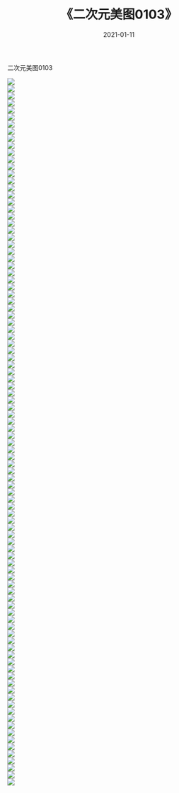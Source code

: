 ﻿---
layout: post
title:  《二次元美图0103》
date:   2021-01-11
img: http://imgx.orgx.ga/二次元/2021/二次元美图0103/000.jpg
categories: [美女, 清纯, 唯美]
---

二次元美图0103

 ![](http://imgx.orgx.ga/二次元/2021/二次元美图0103/001.jpg) <br>![](http://imgx.orgx.ga/二次元/2021/二次元美图0103/002.jpg) <br>![](http://imgx.orgx.ga/二次元/2021/二次元美图0103/003.jpg) <br>![](http://imgx.orgx.ga/二次元/2021/二次元美图0103/004.jpg) <br>![](http://imgx.orgx.ga/二次元/2021/二次元美图0103/005.jpg) <br>![](http://imgx.orgx.ga/二次元/2021/二次元美图0103/006.jpg) <br>![](http://imgx.orgx.ga/二次元/2021/二次元美图0103/007.jpg) <br>![](http://imgx.orgx.ga/二次元/2021/二次元美图0103/008.jpg) <br>![](http://imgx.orgx.ga/二次元/2021/二次元美图0103/009.jpg) <br>![](http://imgx.orgx.ga/二次元/2021/二次元美图0103/010.jpg) <br>![](http://imgx.orgx.ga/二次元/2021/二次元美图0103/011.jpg) <br>![](http://imgx.orgx.ga/二次元/2021/二次元美图0103/012.jpg) <br>![](http://imgx.orgx.ga/二次元/2021/二次元美图0103/013.jpg) <br>![](http://imgx.orgx.ga/二次元/2021/二次元美图0103/014.jpg) <br>![](http://imgx.orgx.ga/二次元/2021/二次元美图0103/015.jpg) <br>![](http://imgx.orgx.ga/二次元/2021/二次元美图0103/016.jpg) <br>![](http://imgx.orgx.ga/二次元/2021/二次元美图0103/017.jpg) <br>![](http://imgx.orgx.ga/二次元/2021/二次元美图0103/018.jpg) <br>![](http://imgx.orgx.ga/二次元/2021/二次元美图0103/019.jpg) <br>![](http://imgx.orgx.ga/二次元/2021/二次元美图0103/020.jpg) <br>![](http://imgx.orgx.ga/二次元/2021/二次元美图0103/021.jpg) <br>![](http://imgx.orgx.ga/二次元/2021/二次元美图0103/022.jpg) <br>![](http://imgx.orgx.ga/二次元/2021/二次元美图0103/023.jpg) <br>![](http://imgx.orgx.ga/二次元/2021/二次元美图0103/024.jpg) <br>![](http://imgx.orgx.ga/二次元/2021/二次元美图0103/025.jpg) <br>![](http://imgx.orgx.ga/二次元/2021/二次元美图0103/026.jpg) <br>![](http://imgx.orgx.ga/二次元/2021/二次元美图0103/027.jpg) <br>![](http://imgx.orgx.ga/二次元/2021/二次元美图0103/028.jpg) <br>![](http://imgx.orgx.ga/二次元/2021/二次元美图0103/029.jpg) <br>![](http://imgx.orgx.ga/二次元/2021/二次元美图0103/030.jpg) <br>![](http://imgx.orgx.ga/二次元/2021/二次元美图0103/031.jpg) <br>![](http://imgx.orgx.ga/二次元/2021/二次元美图0103/032.jpg) <br>![](http://imgx.orgx.ga/二次元/2021/二次元美图0103/033.jpg) <br>![](http://imgx.orgx.ga/二次元/2021/二次元美图0103/034.jpg) <br>![](http://imgx.orgx.ga/二次元/2021/二次元美图0103/035.jpg) <br>![](http://imgx.orgx.ga/二次元/2021/二次元美图0103/036.jpg) <br>![](http://imgx.orgx.ga/二次元/2021/二次元美图0103/037.jpg) <br>![](http://imgx.orgx.ga/二次元/2021/二次元美图0103/038.jpg) <br>![](http://imgx.orgx.ga/二次元/2021/二次元美图0103/039.jpg) <br>![](http://imgx.orgx.ga/二次元/2021/二次元美图0103/040.jpg) <br>![](http://imgx.orgx.ga/二次元/2021/二次元美图0103/041.jpg) <br>![](http://imgx.orgx.ga/二次元/2021/二次元美图0103/042.jpg) <br>![](http://imgx.orgx.ga/二次元/2021/二次元美图0103/043.jpg) <br>![](http://imgx.orgx.ga/二次元/2021/二次元美图0103/044.jpg) <br>![](http://imgx.orgx.ga/二次元/2021/二次元美图0103/045.jpg) <br>![](http://imgx.orgx.ga/二次元/2021/二次元美图0103/046.jpg) <br>![](http://imgx.orgx.ga/二次元/2021/二次元美图0103/047.jpg) <br>![](http://imgx.orgx.ga/二次元/2021/二次元美图0103/048.jpg) <br>![](http://imgx.orgx.ga/二次元/2021/二次元美图0103/049.jpg) <br>![](http://imgx.orgx.ga/二次元/2021/二次元美图0103/050.jpg) <br>![](http://imgx.orgx.ga/二次元/2021/二次元美图0103/051.jpg) <br>![](http://imgx.orgx.ga/二次元/2021/二次元美图0103/052.jpg) <br>![](http://imgx.orgx.ga/二次元/2021/二次元美图0103/053.jpg) <br>![](http://imgx.orgx.ga/二次元/2021/二次元美图0103/054.jpg) <br>![](http://imgx.orgx.ga/二次元/2021/二次元美图0103/055.jpg) <br>![](http://imgx.orgx.ga/二次元/2021/二次元美图0103/056.jpg) <br>![](http://imgx.orgx.ga/二次元/2021/二次元美图0103/057.jpg) <br>![](http://imgx.orgx.ga/二次元/2021/二次元美图0103/058.jpg) <br>![](http://imgx.orgx.ga/二次元/2021/二次元美图0103/059.jpg) <br>![](http://imgx.orgx.ga/二次元/2021/二次元美图0103/060.jpg) <br>![](http://imgx.orgx.ga/二次元/2021/二次元美图0103/061.jpg) <br>![](http://imgx.orgx.ga/二次元/2021/二次元美图0103/062.jpg) <br>![](http://imgx.orgx.ga/二次元/2021/二次元美图0103/063.jpg) <br>![](http://imgx.orgx.ga/二次元/2021/二次元美图0103/064.jpg) <br>![](http://imgx.orgx.ga/二次元/2021/二次元美图0103/065.jpg) <br>![](http://imgx.orgx.ga/二次元/2021/二次元美图0103/066.jpg) <br>![](http://imgx.orgx.ga/二次元/2021/二次元美图0103/067.jpg) <br>![](http://imgx.orgx.ga/二次元/2021/二次元美图0103/068.jpg) <br>![](http://imgx.orgx.ga/二次元/2021/二次元美图0103/069.jpg) <br>![](http://imgx.orgx.ga/二次元/2021/二次元美图0103/070.jpg) <br>![](http://imgx.orgx.ga/二次元/2021/二次元美图0103/071.jpg) <br>![](http://imgx.orgx.ga/二次元/2021/二次元美图0103/072.jpg) <br>![](http://imgx.orgx.ga/二次元/2021/二次元美图0103/073.jpg) <br>![](http://imgx.orgx.ga/二次元/2021/二次元美图0103/074.jpg) <br>![](http://imgx.orgx.ga/二次元/2021/二次元美图0103/075.jpg) <br>![](http://imgx.orgx.ga/二次元/2021/二次元美图0103/076.jpg) <br>![](http://imgx.orgx.ga/二次元/2021/二次元美图0103/077.jpg) <br>![](http://imgx.orgx.ga/二次元/2021/二次元美图0103/078.jpg) <br>![](http://imgx.orgx.ga/二次元/2021/二次元美图0103/079.jpg) <br>![](http://imgx.orgx.ga/二次元/2021/二次元美图0103/080.jpg) <br>![](http://imgx.orgx.ga/二次元/2021/二次元美图0103/081.jpg) <br>![](http://imgx.orgx.ga/二次元/2021/二次元美图0103/082.jpg) <br>![](http://imgx.orgx.ga/二次元/2021/二次元美图0103/083.jpg) <br>![](http://imgx.orgx.ga/二次元/2021/二次元美图0103/084.jpg) <br>![](http://imgx.orgx.ga/二次元/2021/二次元美图0103/085.jpg) <br>![](http://imgx.orgx.ga/二次元/2021/二次元美图0103/086.jpg) <br>![](http://imgx.orgx.ga/二次元/2021/二次元美图0103/087.jpg) <br>![](http://imgx.orgx.ga/二次元/2021/二次元美图0103/088.jpg) <br>![](http://imgx.orgx.ga/二次元/2021/二次元美图0103/089.jpg) <br>![](http://imgx.orgx.ga/二次元/2021/二次元美图0103/090.jpg) <br>![](http://imgx.orgx.ga/二次元/2021/二次元美图0103/091.jpg) <br>![](http://imgx.orgx.ga/二次元/2021/二次元美图0103/092.jpg) <br>![](http://imgx.orgx.ga/二次元/2021/二次元美图0103/093.jpg) <br>![](http://imgx.orgx.ga/二次元/2021/二次元美图0103/094.jpg) <br>![](http://imgx.orgx.ga/二次元/2021/二次元美图0103/095.jpg) <br>![](http://imgx.orgx.ga/二次元/2021/二次元美图0103/096.jpg) <br>![](http://imgx.orgx.ga/二次元/2021/二次元美图0103/097.jpg) <br>![](http://imgx.orgx.ga/二次元/2021/二次元美图0103/098.jpg) <br>![](http://imgx.orgx.ga/二次元/2021/二次元美图0103/099.jpg) <br>![](http://imgx.orgx.ga/二次元/2021/二次元美图0103/100.jpg) <br>